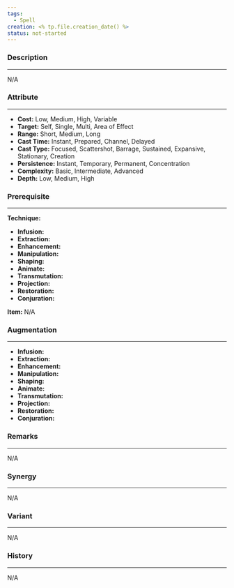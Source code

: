 ```yaml
---
tags:
  - Spell
creation: <% tp.file.creation_date() %>
status: not-started
---
```

### Description
---  
N/A  
  
### Attribute  
___  
- __Cost:__ Low, Medium, High, Variable  
- __Target:__ Self, Single, Multi, Area of Effect  
- __Range:__ Short, Medium, Long  
- __Cast Time:__ Instant, Prepared, Channel, Delayed  
- __Cast Type:__ Focused, Scattershot, Barrage, Sustained, Expansive, Stationary, Creation  
- __Persistence:__ Instant, Temporary, Permanent, Concentration  
- __Complexity:__ Basic, Intermediate, Advanced  
- __Depth:__ Low, Medium, High  
  
### Prerequisite  
___  
  
__Technique:__  
  
- __Infusion:__  
- __Extraction:__  
- __Enhancement:__  
- __Manipulation:__  
- __Shaping:__  
- __Animate:__  
- __Transmutation:__  
- __Projection:__  
- __Restoration:__  
- __Conjuration:__  
  
__Item:__ N/A  
  
### Augmentation  
___  
  
- __Infusion:__  
- __Extraction:__  
- __Enhancement:__  
- __Manipulation:__  
- __Shaping:__  
- __Animate:__  
- __Transmutation:__  
- __Projection:__  
- __Restoration:__  
- __Conjuration:__  
  
### Remarks
___  
N/A  
  
### Synergy
___  
N/A  
  
### Variant  
___  
N/A  
  
### History
___  
N/A